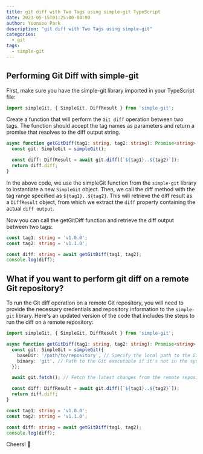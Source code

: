 ```yaml
---
title: git diff with Two Tags using simple-git TypeScript
date: 2023-05-15T01:25:00-04:00
author: Yoonsoo Park
description: "git diff with Two Tags using simple-git"
categories:
  - git
tags:
  - simple-git
---
```




## Performing Git Diff with simple-git
First, make sure you have the simple-git library imported in your TypeScript file:

```typescript
import simpleGit, { SimpleGit, DiffResult } from 'simple-git';
```
Create a function that will perform the `Git diff` operation between two tags. The function should accept the tag names as parameters and return a promise that resolves to the diff output string.

```typescript
async function getGitDiff(tag1: string, tag2: string): Promise<string> {
  const git: SimpleGit = simpleGit();

  const diff: DiffResult = await git.diff([`${tag1}..${tag2}`]);
  return diff.diff;
}
```
In the above code, we use the simpleGit function from the `simple-git` library to instantiate a new `SimpleGit` object. Then, we call the diff method with the tag range specified as `${tag1}..${tag2}`. This will retrieve the diff result as a `DiffResult` object, from which we extract the `diff` property containing the actual `diff output`.

Now you can call the getGitDiff function and retrieve the diff output between two tags:

```typescript
const tag1: string = 'v1.0.0';
const tag2: string = 'v1.1.0';

const diff: string = await getGitDiff(tag1, tag2);
console.log(diff);
```

## What if you want to perform git diff on a remote Git repository?
To run the Git diff operation on a remote Git repository, you will need to provide the necessary credentials and repository information to the `simple-git` library. Here's an updated version of the code that includes the steps to run the diff on a remote repository:

```typescript
import simpleGit, { SimpleGit, DiffResult } from 'simple-git';

async function getGitDiff(tag1: string, tag2: string): Promise<string> {
  const git: SimpleGit = simpleGit({
    baseDir: '/path/to/repository', // Specify the local path to the Git repository
    binary: 'git', // Path to the Git executable if it's not in the system's PATH
  });

  await git.fetch(); // Fetch the latest changes from the remote repository

  const diff: DiffResult = await git.diff([`${tag1}..${tag2}`]);
  return diff.diff;
}

const tag1: string = 'v1.0.0';
const tag2: string = 'v1.1.0';

const diff: string = await getGitDiff(tag1, tag2);
console.log(diff);
```

Cheers! 🍺
